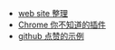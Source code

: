 
* [web site 整理](zh-cn/webSite.md)
* [Chrome 你不知道的插件](zh-cn/Chrome.md)
* [github 点赞的示例](zh-cn/github.md)